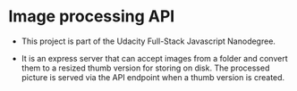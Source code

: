 # Image processing API

* This project is part of the Udacity Full-Stack Javascript Nanodegree.

* It is an express server that can accept images from a folder and convert them to a resized thumb version for storing on disk. The processed picture is served via the API endpoint when a thumb version is created.